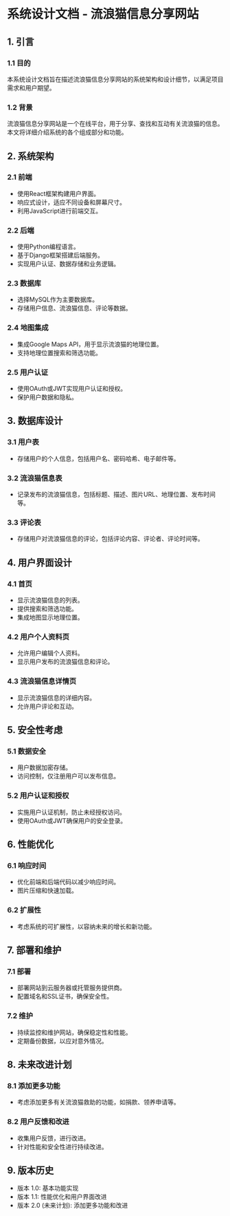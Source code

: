 # 系统设计文档 - 流浪猫信息分享网站

## 1. 引言

### 1.1 目的
本系统设计文档旨在描述流浪猫信息分享网站的系统架构和设计细节，以满足项目需求和用户期望。

### 1.2 背景
流浪猫信息分享网站是一个在线平台，用于分享、查找和互动有关流浪猫的信息。本文将详细介绍系统的各个组成部分和功能。

## 2. 系统架构

### 2.1 前端
- 使用React框架构建用户界面。
- 响应式设计，适应不同设备和屏幕尺寸。
- 利用JavaScript进行前端交互。

### 2.2 后端
- 使用Python编程语言。
- 基于Django框架搭建后端服务。
- 实现用户认证、数据存储和业务逻辑。

### 2.3 数据库
- 选择MySQL作为主要数据库。
- 存储用户信息、流浪猫信息、评论等数据。

### 2.4 地图集成
- 集成Google Maps API，用于显示流浪猫的地理位置。
- 支持地理位置搜索和筛选功能。

### 2.5 用户认证
- 使用OAuth或JWT实现用户认证和授权。
- 保护用户数据和隐私。

## 3. 数据库设计

### 3.1 用户表
- 存储用户的个人信息，包括用户名、密码哈希、电子邮件等。

### 3.2 流浪猫信息表
- 记录发布的流浪猫信息，包括标题、描述、图片URL、地理位置、发布时间等。

### 3.3 评论表
- 存储用户对流浪猫信息的评论，包括评论内容、评论者、评论时间等。

## 4. 用户界面设计

### 4.1 首页
- 显示流浪猫信息的列表。
- 提供搜索和筛选功能。
- 集成地图显示地理位置。

### 4.2 用户个人资料页
- 允许用户编辑个人资料。
- 显示用户发布的流浪猫信息和评论。

### 4.3 流浪猫信息详情页
- 显示流浪猫信息的详细内容。
- 允许用户评论和互动。

## 5. 安全性考虑

### 5.1 数据安全
- 用户数据加密存储。
- 访问控制，仅注册用户可以发布信息。

### 5.2 用户认证和授权
- 实施用户认证机制，防止未经授权访问。
- 使用OAuth或JWT确保用户的安全登录。

## 6. 性能优化

### 6.1 响应时间
- 优化前端和后端代码以减少响应时间。
- 图片压缩和快速加载。

### 6.2 扩展性
- 考虑系统的可扩展性，以容纳未来的增长和新功能。

## 7. 部署和维护

### 7.1 部署
- 部署网站到云服务器或托管服务提供商。
- 配置域名和SSL证书，确保安全性。

### 7.2 维护
- 持续监控和维护网站，确保稳定性和性能。
- 定期备份数据，以应对意外情况。

## 8. 未来改进计划

### 8.1 添加更多功能
- 考虑添加更多有关流浪猫救助的功能，如捐款、领养申请等。

### 8.2 用户反馈和改进
- 收集用户反馈，进行改进。
- 针对性能和安全性进行持续改进。

## 9. 版本历史

- 版本 1.0: 基本功能实现
- 版本 1.1: 性能优化和用户界面改进
- 版本 2.0 (未来计划): 添加更多功能和改进


